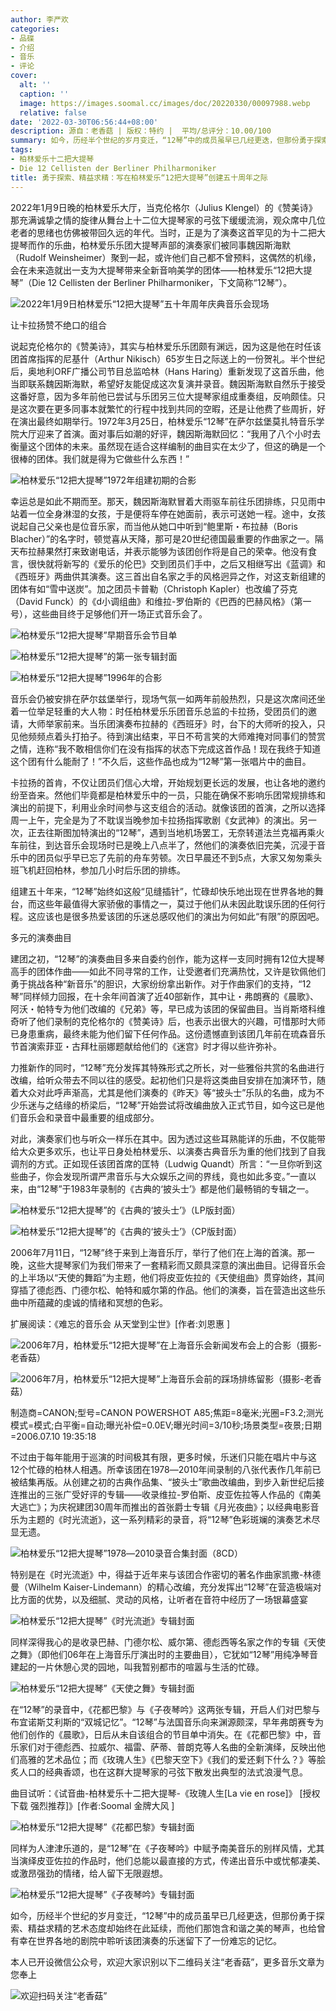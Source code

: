 ```yaml
---
author: 李严欢
categories:
- 品碟
- 介绍
- 音乐
- 评论
cover:
  alt: ''
  caption: ''
  image: https://images.soomal.cc/images/doc/20220330/00097988.webp
  relative: false
date: '2022-03-30T06:56:44+08:00'
description: 源自：老香菇 | 版权：特约 |  平均/总评分：10.00/100
summary: 如今，历经半个世纪的岁月变迁，“12琴”中的成员虽早已几经更迭，但那份勇于探索、精益求精的艺术态度却始终在此延续，而他们那饱含和谐之美的琴声，也给曾有幸在世界各地的剧院中聆听该团演奏的乐迷留下了一份难忘的记忆。
tags:
- 柏林爱乐十二把大提琴
- Die 12 Cellisten der Berliner Philharmoniker
title: 勇于探索、精益求精：写在柏林爱乐“12把大提琴”创建五十周年之际
---
```


2022年1月9日晚的柏林爱乐大厅，当克伦格尔（Julius Klengel）的《赞美诗》那充满诚挚之情的旋律从舞台上十二位大提琴家的弓弦下缓缓流淌，观众席中几位老者的思绪也仿佛被带回久远的年代。当时，正是为了演奏这首罕见的为十二把大提琴而作的乐曲，柏林爱乐乐团大提琴声部的演奏家们被同事魏因斯海默（Rudolf Weinsheimer）聚到一起，或许他们自己都不曾预料，这偶然的机缘，会在未来造就出一支为大提琴带来全新音响美学的团体――柏林爱乐“12把大提琴”（Die 12 Cellisten der Berliner Philharmoniker，下文简称“12琴”）。

![2022年1月9日柏林爱乐“12把大提琴”五十年周年庆典音乐会现场](https://images.soomal.cc/images/doc/20220330/00097988.webp)





让卡拉扬赞不绝口的组合

说起克伦格尔的《赞美诗》，其实与柏林爱乐乐团颇有渊远，因为这是他在时任该团首席指挥的尼基什（Arthur Nikisch）65岁生日之际送上的一份贺礼。半个世纪后，奥地利ORF广播公司节目总监哈林（Hans Haring）重新发现了这首乐曲，他当即联系魏因斯海默，希望好友能促成这次复演并录音。魏因斯海默自然乐于接受这番好意，因为多年前他已尝试与乐团另三位大提琴家组成重奏组，反响颇佳。只是这次要在更多同事本就繁忙的行程中找到共同的空暇，还是让他费了些周折，好在演出最终如期举行。1972年3月25日，柏林爱乐“12琴”在萨尔兹堡莫扎特音乐学院大厅迎来了首演。面对事后如潮的好评，魏因斯海默回忆：“我用了八个小时去衡量这个团体的未来。虽然现在适合这样编制的曲目实在太少了，但这的确是一个很棒的团体。我们就是得为它做些什么东西！”

![柏林爱乐“12把大提琴”1972年组建初期的合影](https://images.soomal.cc/images/doc/20220330/00097989.webp)





幸运总是如此不期而至。那天，魏因斯海默冒着大雨驱车前往乐团排练，只见雨中站着一位全身淋湿的女孩，于是便将车停在她面前，表示可送她一程。途中，女孩说起自己父亲也是位音乐家，而当他从她口中听到“鲍里斯・布拉赫（Boris Blacher）”的名字时，顿觉喜从天降，那可是20世纪德国最重要的作曲家之一。隔天布拉赫果然打来致谢电话，并表示能够为该团创作将是自己的荣幸。他没有食言，很快就将新写的《爱乐的伦巴》交到团员们手中，之后又相继写出《蓝调》和《西班牙》两曲供其演奏。这三首出自名家之手的风格迥异之作，对这支新组建的团体有如“雪中送炭”。加之团员卡普勒（Christoph Kapler）也改编了芬克（David Funck）的《d小调组曲》和维拉-罗伯斯的《巴西的巴赫风格》（第一号），这些曲目终于足够他们开一场正式音乐会了。

![柏林爱乐“12把大提琴”早期音乐会节目单](https://images.soomal.cc/images/doc/20220330/00097990_01.webp)




![柏林爱乐“12把大提琴”的第一张专辑封面](https://images.soomal.cc/images/doc/20220330/00097991_01.webp)




![柏林爱乐“12把大提琴”1996年的合影](https://images.soomal.cc/images/doc/20220330/00097992_01.webp)





音乐会仍被安排在萨尔兹堡举行，现场气氛一如两年前般热烈，只是这次席间还坐着一位举足轻重的大人物：时任柏林爱乐乐团音乐总监的卡拉扬，受团员们的邀请，大师举家前来。当乐团演奏布拉赫的《西班牙》时，台下的大师听的投入，只见他频频点着头打拍子。待到演出结束，平日不苟言笑的大师难掩对同事们的赞赏之情，连称“我不敢相信你们在没有指挥的状态下完成这首作品！现在我终于知道这个团有什么能耐了！”不久后，这些作品也成为“12琴”第一张唱片中的曲目。

卡拉扬的首肯，不仅让团员们信心大增，开始规划更长远的发展，也让各地的邀约纷至沓来。然他们毕竟都是柏林爱乐中的一员，只能在确保不影响乐团常规排练和演出的前提下，利用业余时间参与这支组合的活动。就像该团的首演，之所以选择周一上午，完全是为了不耽误当晚参加卡拉扬指挥歌剧《女武神》的演出。另一次，正去往斯图加特演出的“12琴”，遇到当地机场罢工，无奈转道法兰克福再乘火车前往，到达音乐会现场时已是晚上八点半了，然他们的演奏依旧完美，沉浸于音乐中的团员似乎早已忘了先前的舟车劳顿。次日早晨还不到5点，大家又匆匆乘头班飞机赶回柏林，参加几小时后乐团的排练。

组建五十年来，“12琴”始终如这般“见缝插针”，忙碌却快乐地出现在世界各地的舞台，而这些年最值得大家骄傲的事情之一，莫过于他们从未因此耽误乐团的任何行程。这应该也是很多热爱该团的乐迷总感叹他们的演出为何如此“有限”的原因吧。

多元的演奏曲目

建团之初，“12琴”的演奏曲目多来自委约创作，能为这样一支同时拥有12位大提琴高手的团体作曲――如此不同寻常的工作，让受邀者们充满热忱，又许是钦佩他们勇于挑战各种“新音乐”的胆识，大家纷纷拿出新作。对于作曲家们的支持，“12琴”同样倾力回报，在十余年间首演了近40部新作，其中让・弗朗赛的《晨歌》、阿沃・帕特专为他们改编的《兄弟》等，早已成为该团的保留曲目。当肖斯塔科维奇听了他们录制的克伦格尔的《赞美诗》后，也表示出很大的兴趣，可惜那时大师已身患重病，最终未能为他们留下任何作品。这份遗憾直到该团几年前在琉森音乐节首演索菲亚・古拜杜丽娜题献给他们的《迷宫》时才得以些许弥补。

力推新作的同时，“12琴”充分发挥其特殊形式之所长，对一些雅俗共赏的名曲进行改编，给听众带去不同以往的感受。起初他们只是将这类曲目安排在加演环节，随着大众对此呼声渐高，尤其是他们演奏的《昨天》等“披头士”乐队的名曲，成为不少乐迷与之结缘的桥梁后，“12琴”开始尝试将改编曲放入正式节目，如今这已是他们音乐会和录音中最重要的组成部分。

对此，演奏家们也与听众一样乐在其中。因为透过这些耳熟能详的乐曲，不仅能带给大众更多欢乐，也让平日身处柏林爱乐、以演奏古典音乐为重的他们找到了自我调剂的方式。正如现任该团首席的匡特（Ludwig Quandt）所言：“一旦你听到这些曲子，你会发现所谓严肃音乐与大众娱乐之间的界线，竟也如此多变。”一直以来，由“12琴”于1983年录制的《古典的‘披头士’》都是他们最畅销的专辑之一。

![柏林爱乐“12把大提琴”的《古典的‘披头士’》（LP版封面）](https://images.soomal.cc/images/doc/20220330/00097993_01.webp)




![柏林爱乐“12把大提琴”的《古典的‘披头士’》（CP版封面）](https://images.soomal.cc/images/doc/20220330/00097994_01.webp)





2006年7月11日，“12琴”终于来到上海音乐厅，举行了他们在上海的首演。那一晚，这些大提琴家们为我们带来了一套精彩而又颇具深意的演出曲目。记得音乐会的上半场以“天使的舞蹈”为主题，他们将皮亚佐拉的《天使组曲》贯穿始终，其间穿插了德彪西、门德尔松、帕特和威尔第的作品。他们的演奏，旨在营造出这些乐曲中所蕴藏的虔诚的情绪和冥想的色彩。

扩展阅读：《难忘的音乐会 从天堂到尘世》[作者:刘恩惠 ]


![2006年7月，柏林爱乐“12把大提琴”在上海音乐会新闻发布会上的合影（摄影-老香菇）](https://images.soomal.cc/images/doc/20220330/00097995.webp)




![2006年7月，柏林爱乐“12把大提琴”上海音乐会前的踩场排练留影（摄影-老香菇）](https://images.soomal.cc/images/doc/20220330/00097996.webp)

制造商=CANON;型号=CANON POWERSHOT A85;焦距=8毫米;光圈=F3.2;测光模式=模式;白平衡=自动;曝光补偿=0.0EV;曝光时间=3/10秒;场景类型=夜景;日期=2006.07.10 19:35:18



不过由于每年能用于巡演的时间极其有限，更多时候，乐迷们只能在唱片中与这12个忙碌的柏林人相遇。所幸该团在1978―2010年间录制的八张代表作几年前已被结集再版。从创建之初的古典作品集、“披头士”歌曲改编曲，到步入新世纪后接连推出的三张广受好评的专辑――收录维拉-罗伯斯、皮亚佐拉等人作品的《南美大逃亡》；为庆祝建团30周年而推出的首张爵士专辑《月光夜曲》；以经典电影音乐为主题的《时光流逝》，这一系列精彩的录音，将“12琴”色彩斑斓的演奏艺术尽显无遗。

![柏林爱乐“12把大提琴”1978―2010录音合集封面（8CD）](https://images.soomal.cc/images/doc/20220330/00097997.webp)





特别是在《时光流逝》中，得益于近年来与该团合作密切的著名作曲家凯撒-林德曼（Wilhelm Kaiser-Lindemann）的精心改编，充分发挥出“12琴”在营造极端对比方面的优势，以及细腻、灵动的风格，让听者在音符中经历了一场银幕盛宴

![柏林爱乐“12把大提琴”《时光流逝》专辑封面](https://images.soomal.cc/images/doc/20220330/00097998.webp)





同样深得我心的是收录巴赫、门德尔松、威尔第、德彪西等名家之作的专辑《天使之舞》（即他们06年在上海音乐厅演出时的主要曲目），它犹如“12琴”用纯净琴音建起的一片休憩心灵的园地，叫我暂别都市的喧嚣与生活的忙碌。

![柏林爱乐“12把大提琴”《天使之舞》专辑封面](https://images.soomal.cc/images/doc/20220330/00097999.webp)





在“12琴”的录音中，《花都巴黎》与《子夜琴吟》这两张专辑，开启人们对巴黎与布宜诺斯艾利斯的“双城记忆”。“12琴”与法国音乐向来渊源颇深，早年弗朗赛专为他们创作的《晨歌》，日后从未自该组合的节目单中消失。在《花都巴黎》中，音乐家们对于德彪西、拉威尔、福雷、萨蒂、普朗克等人名曲的全新演绎，反映出他们高雅的艺术品位；而《玫瑰人生》《巴黎天空下》《我们的爱还剩下什么？》等脍炙人口的经典香颂，也在这群大提琴家的弓弦下散发出典型的法式浪漫气息。

曲目试听：《试音曲-柏林爱乐十二把大提琴-《玫瑰人生[La vie en rose]》 [授权下载 强烈推荐]》[作者:Soomal 金牌大风 ]


![柏林爱乐“12把大提琴”《花都巴黎》专辑封面](https://images.soomal.cc/images/doc/20220330/00098000.webp)





同样为人津津乐道的，是“12琴”在《子夜琴吟》中赋予南美音乐的别样风情，尤其当演绎皮亚佐拉的作品时，他们总能以最直接的方式，传递出音乐中或忧郁凄美、或激昂强劲的情绪，给人留下无限遐想。

![柏林爱乐“12把大提琴”《子夜琴吟》专辑封面](https://images.soomal.cc/images/doc/20220330/00098001.webp)





如今，历经半个世纪的岁月变迁，“12琴”中的成员虽早已几经更迭，但那份勇于探索、精益求精的艺术态度却始终在此延续，而他们那饱含和谐之美的琴声，也给曾有幸在世界各地的剧院中聆听该团演奏的乐迷留下了一份难忘的记忆。








本人已开设微信公众号，欢迎大家识别以下二维码关注“老香菇”，更多音乐文章为您奉上

![欢迎扫码关注“老香菇”](https://images.soomal.cc/images/doc/20211231/00096962.webp)